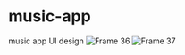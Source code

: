 # music-app
music app UI design
![Frame 36](https://github.com/gayatri1113/music-app/assets/116002065/a623fa43-bb00-437d-956f-c51fd3197253)
![Frame 37](https://github.com/gayatri1113/music-app/assets/116002065/661fb493-dd1d-41da-96d4-e2199e2adc41)
